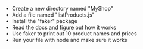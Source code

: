 * Create a new directory named "MyShop"
* Add a file named "listProducts.js"
* Install the "faker" package
* Read the docs and figure out how it works
* Use faker to print out 10 product names and prices
* Run your file with node and make sure it works